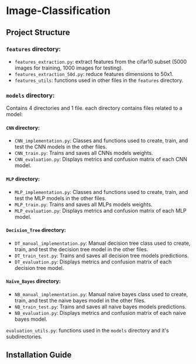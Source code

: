 # Image-Classification


## Project Structure

### `features` directory: 

- `features_extraction.py`: extract features from the cifar10 subset (5000 images for training, 1000 images for testing).
- `features_extraction_50d.py`: reduce features dimensions to 50x1.
- `features_utils`: functions used in other files in the `features` directory.

### `models` directory:
Contains 4 directories and 1 file. each directory contains files related to a model:

#### `CNN` directory:
- `CNN_implementation.py`: Classes and functions used to create, train, and test the CNN models in the other files.
- `CNN_train.py`: Trains and saves all CNNs models weights.
- `CNN_evaluation.py`: Displays metrics and confusion matrix of each CNN model.

#### `MLP` directory:
- `MLP_implementation.py`: Classes and functions used to create, train, and test the MLP models in the other files.
- `MLP_train.py`: Trains and saves all MLPs models weights.
- `MLP_evaluation.py`: Displays metrics and confusion matrix of each MLP model.

#### `Decision_Tree` directory:
- `DT_manual_implementation.py`: Manual decision tree class used to create, train, and test the decision tree model in the other files.
- `DT_train_test.py`: Trains and saves all decision tree models predictions.
- `DT_evaluation.py`: Displays metrics and confusion matrix of each decision tree model.

#### `Naive_Bayes` directory:
- `NB_manual_implementation.py`: Manual naive bayes class used to create, train, and test the naive bayes model in the other files.
- `NB_train_test.py`: Trains and saves all naive bayes models predictions.
- `NB_evaluation.py`: Displays metrics and confusion matrix of each naive bayes model.

`evaluation_utils.py`: functions used in the `models` directory and it's subdirectories.

## Installation Guide

